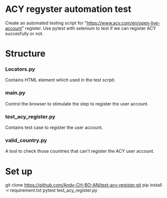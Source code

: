 # ACY regyster automation test
Create an automated testing script for "https://www.acy.com/en/open-live-account" register.
Use pytest with selenium to test if we can register ACY succesfully or not.

# Structure
### Locators.py
Contains HTML element which used in the test scrpit.
### main.py
Control the browser to stimulate the step to register the user account.
### test_acy_register.py
Contains test case to register the user account.
### valid_country.py
A tool to check those countries that can't register the ACY user account.

# Set up
git clone https://github.com/Andy-CH-BO-AN/test-acy-register.git
pip install -r requirement.txt
pytest test_acy_register.py
